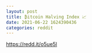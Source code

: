 ```yaml
--- 
layout: post 
title: ₿itcoin Halving Index 📈 
date: 2021-06-22 1624390436 
categories: reddit 
--- 
```

https://redd.it/o5ue5l